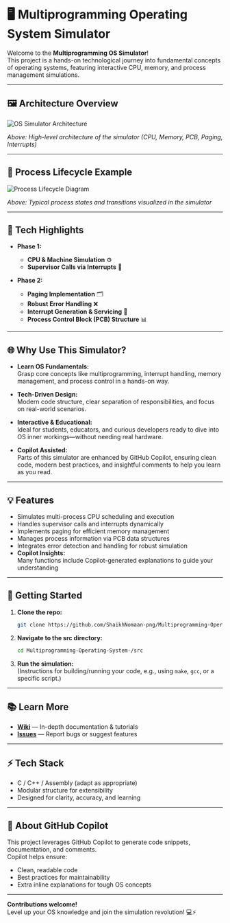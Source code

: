 # 🖥️ Multiprogramming Operating System Simulator

Welcome to the **Multiprogramming OS Simulator**!  
This project is a hands-on technological journey into fundamental concepts of operating systems, featuring interactive CPU, memory, and process management simulations.

---

## 🖼️ Architecture Overview

![OS Simulator Architecture](https://raw.githubusercontent.com/ShaikhNomaan-png/Multiprogramming-Operating-System-/main/assets/architecture-diagram.png)

*Above: High-level architecture of the simulator (CPU, Memory, PCB, Paging, Interrupts)*

---

## 🚦 Process Lifecycle Example

![Process Lifecycle Diagram](https://raw.githubusercontent.com/ShaikhNomaan-png/Multiprogramming-Operating-System-/main/assets/process-lifecycle.png)

*Above: Typical process states and transitions visualized in the simulator*

---

## 🚀 Tech Highlights

- **Phase 1:**  
  - **CPU & Machine Simulation** ⚙️  
  - **Supervisor Calls via Interrupts** 🚨  

- **Phase 2:**  
  - **Paging Implementation** 🗂️  
  - **Robust Error Handling** ❌  
  - **Interrupt Generation & Servicing** 🔄  
  - **Process Control Block (PCB) Structure** 📊  

---

## 🌐 Why Use This Simulator?

- **Learn OS Fundamentals:**  
  Grasp core concepts like multiprogramming, interrupt handling, memory management, and process control in a hands-on way.

- **Tech-Driven Design:**  
  Modern code structure, clear separation of responsibilities, and focus on real-world scenarios.

- **Interactive & Educational:**  
  Ideal for students, educators, and curious developers ready to dive into OS inner workings—without needing real hardware.

- **Copilot Assisted:**  
  Parts of this simulator are enhanced by GitHub Copilot, ensuring clean code, modern best practices, and insightful comments to help you learn as you read.

---

## 💡 Features

- Simulates multi-process CPU scheduling and execution
- Handles supervisor calls and interrupts dynamically
- Implements paging for efficient memory management
- Manages process information via PCB data structures
- Integrates error detection and handling for robust simulation
- **Copilot Insights:**  
  Many functions include Copilot-generated explanations to guide your understanding

---

## 🔧 Getting Started

1. **Clone the repo:**  
   ```sh
   git clone https://github.com/ShaikhNomaan-png/Multiprogramming-Operating-System-.git
   ```
2. **Navigate to the src directory:**  
   ```sh
   cd Multiprogramming-Operating-System-/src
   ```
3. **Run the simulation:**  
   (Instructions for building/running your code, e.g., using `make`, `gcc`, or a specific script.)

---

## 📚 Learn More

- **[Wiki](./wiki)** — In-depth documentation & tutorials
- **[Issues](https://github.com/ShaikhNomaan-png/Multiprogramming-Operating-System-/issues)** — Report bugs or suggest features

---

## ⚡ Tech Stack

- C / C++ / Assembly (adapt as appropriate)
- Modular structure for extensibility
- Designed for clarity, accuracy, and learning

---

## 🤖 About GitHub Copilot

This project leverages GitHub Copilot to generate code snippets, documentation, and comments.  
Copilot helps ensure:
- Clean, readable code
- Best practices for maintainability
- Extra inline explanations for tough OS concepts

---

**Contributions welcome!**  
Level up your OS knowledge and join the simulation revolution! 💻⚡
